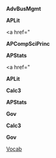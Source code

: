 
**AdvBusMgmt**

<a href=""></a>


**APLit**

<a href="</a>


**APCompSciPrinc**


**APStats**

<a href="</a>


**APLit**

<a href=""></a>


**Calc3**

</a>


**APStats**


**Gov**


**Calc3**



**Gov**

<a href="Gov/Vocab.html">Vocab</a>


